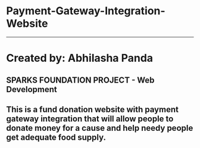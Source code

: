 # Payment-Gateway-Integration-Website
----------------------------------------------
<h1>Created by: Abhilasha Panda</h1>
<h2>SPARKS FOUNDATION PROJECT - Web Development<h2>
This is a fund donation website with payment gateway integration that will allow people to donate money for a cause and help needy people get adequate food supply.
